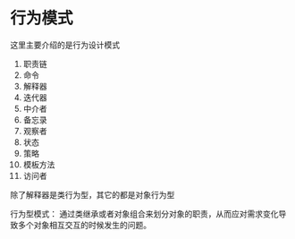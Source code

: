 # 行为模式

这里主要介绍的是行为设计模式

1. 职责链
2. 命令
3. 解释器
4. 迭代器
5. 中介者
6. 备忘录
7. 观察者
8. 状态
9. 策略
10. 模板方法
11. 访问者

除了解释器是类行为型，其它的都是对象行为型

行为型模式：
通过类继承或者对象组合来划分对象的职责，从而应对需求变化导致多个对象相互交互的时候发生的问题。
